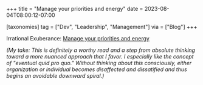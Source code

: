 +++
title = "Manage your priorities and energy"
date = 2023-08-04T08:00:12-07:00

[taxonomies]
tag = ["Dev", "Leadership", "Management"]
via = ["Blog"]
+++

Irrational Exuberance: [Manage your priorities and energy](https://lethain.com/frameworks-decision-making/)

<!-- more -->

_(My take: This is definitely a worthy read and a step from absolute thinking toward a more nuanced approach that I favor. I especially like the concept of "eventual quid pro quo." Without thinking about this consciously, either organization or individual becomes disaffected and dissatified and thus begins an avoidable downward spiral.)_

